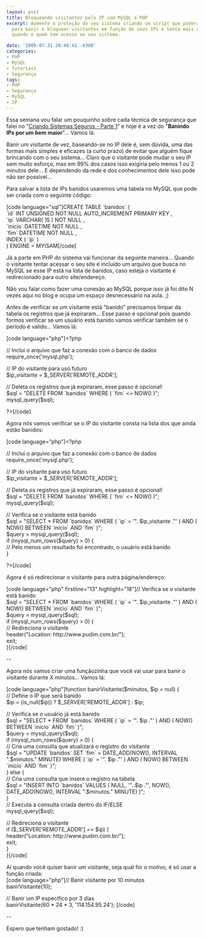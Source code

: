 ```yaml
---
layout: post
title: Bloqueando visitantes pelo IP com MySQL e PHP
excerpt: Aumente a proteção do seu sistema criando um script que poderá ser usado
  para banir e bloquear visitantes em função de seus IPs e tenta mais controle sobre
  quando e quem tem acesso ao seu sistema.

date: '2009-07-31 20:40:43 -0300'
categories:
- PHP
- MySQL
- Tutoriais
- Segurança
tags:
- PHP
- Segurança
- MySQL
- IP
---
```

<p>Essa semana vou falar um pouquinho sobre cada técnica de segurança que falei no "<a href="http://blog.thiagobelem.net/mysql/criando-sistemas-seguros-parte-1/" target="blank">Criando Sistemas Seguros - Parte 1</a>" e hoje é a vez do "<strong>Banindo IPs por um bem maior</strong>"... Vamos lá:</p>
<p>Banir um visitante de vez, baseando-se no IP dele é, sem dúvida, uma das formas mais simples e eficazes (a curto prazo) de evitar que alguém fique brincando com o seu sistema... Claro que o visitante pode mudar o seu IP sem muito esforço, mas em 99% dos casos isso exigiria pelo menos 1 ou 2 minutos dele... E dependendo da rede e dos conhecimentos dele isso pode não ser possível...</p>
<p>Para salvar a lista de IPs banidos usaremos uma tabela no MySQL que pode ser criada com o seguinte código:</p>
<p>[code language="sql"]CREATE TABLE `banidos` (<br />
	`id` INT UNSIGNED NOT NULL AUTO_INCREMENT PRIMARY KEY ,<br />
	`ip` VARCHAR( 15 ) NOT NULL ,<br />
	`inicio` DATETIME NOT NULL ,<br />
	`fim` DATETIME NOT NULL ,<br />
	INDEX ( `ip` )<br />
) ENGINE = MYISAM[/code]</p>
<p>Já a parte em PHP do sistema vai funcionar da seguinte maneira... Quando o visitante tentar acessar o seu site é incluído um arquivo que busca no MySQL se esse IP está na lista de banidos, caso esteja o visitante é redirecionado para outro site/endereço.</p>
<p>Não vou falar como fazer uma conexão ao MySQL porque isso já foi dito N vezes aqui no blog e ocupa um espaço desnecessário na aula. ;)</p>
<p>Antes de verificar se um visitante está "banido" precisamos limpar da tabela os registros que já expiraram... Esse passo é opcional pois quando formos verificar se um usuário está banido vamos verificar também se o período é valido... Vamos lá:</p>
<p>[code language="php"]&lt;?php</p>
<p>// Inclui o arquivo que faz a conexão com o banco de dados<br />
require_once('mysql.php');</p>
<p>// IP do visitante para uso futuro<br />
$ip_visitante = $_SERVER['REMOTE_ADDR'];</p>
<p>// Deleta os registros que já expiraram, esse passo é opcional!<br />
$sql = &quot;DELETE FROM `banidos` WHERE ( `fim` &lt;= NOW() )&quot;;<br />
mysql_query($sql);</p>
<p>?&gt;[/code]</p>
<p>Agora nós vamos verificar se o IP do visitante consta na lista dos que ainda estão banidos:</p>
<p>[code language="php"]&lt;?php</p>
<p>// Inclui o arquivo que faz a conexão com o banco de dados<br />
require_once('mysql.php');</p>
<p>// IP do visitante para uso futuro<br />
$ip_visitante = $_SERVER['REMOTE_ADDR'];</p>
<p>// Deleta os registros que já expiraram, esse passo é opcional!<br />
$sql = &quot;DELETE FROM `banidos` WHERE ( `fim` &lt;= NOW() )&quot;;<br />
mysql_query($sql);</p>
<p>// Verifica se o visitante está banido<br />
$sql = &quot;SELECT * FROM `banidos` WHERE ( `ip` = '&quot;. $ip_visitante .&quot;' ) AND ( NOW() BETWEEN `inicio` AND `fim` )&quot;;<br />
$query = mysql_query($sql);<br />
if (mysql_num_rows($query) &gt; 0) {<br />
	// Pelo menos um resultado foi encontrado, o usuário está banido<br />
}</p>
<p>?&gt;[/code]</p>
<p>Agora é só redirecionar o visitante para outra página/endereço:</p>
<p>[code language="php" firstline="13" highlight="18"]// Verifica se o visitante está banido<br />
$sql = &quot;SELECT * FROM `banidos` WHERE ( `ip` = '&quot;. $ip_visitante .&quot;' ) AND ( NOW() BETWEEN `inicio` AND `fim` )&quot;;<br />
$query = mysql_query($sql);<br />
if (mysql_num_rows($query) &gt; 0) {<br />
	// Redireciona o visitante<br />
	header(&quot;Location: http://www.pudim.com.br/&quot;);<br />
	exit;<br />
}[/code]</p>
<p>--</p>
<p>Agora nós vamos criar uma funçãozinha que você vai usar para banir o visitante durante X minutos... Vamos lá:</p>
<p>[code language="php"]function banirVisitante($minutos, $ip = null) {<br />
	// Define o IP que será banido<br />
	$ip = (is_null($ip)) ? $_SERVER['REMOTE_ADDR'] : $ip;</p>
<p>	// Verifica se o usuário já está banido<br />
	$sql = &quot;SELECT * FROM `banidos` WHERE ( `ip` = '&quot;. $ip .&quot;' ) AND ( NOW() BETWEEN `inicio` AND `fim` )&quot;;<br />
	$query = mysql_query($sql);<br />
	if (mysql_num_rows($query) &gt; 0) {<br />
		// Cria uma consulta que atualizará o registro do visitante<br />
		$sql = &quot;UPDATE `banidos` SET `fim` = DATE_ADD(NOW(), INTERVAL &quot;.$minutos.&quot; MINUTE) WHERE  ( `ip` = '&quot;. $ip .&quot;' ) AND ( NOW() BETWEEN `inicio` AND `fim` )&quot;;<br />
	} else {<br />
		// Cria uma consulta que insere o registro na tabela<br />
		$sql = &quot;INSERT INTO `banidos` VALUES ( NULL, '&quot;. $ip .&quot;', NOW(), DATE_ADD(NOW(), INTERVAL &quot;.$minutos.&quot; MINUTE) )&quot;;<br />
	}<br />
	// Executa a consulta criada dentro do IF/ELSE<br />
	mysql_query($sql);</p>
<p>	// Redireciona o visitante<br />
	if ($_SERVER['REMOTE_ADDR'] == $ip) {<br />
		header(&quot;Location: http://www.pudim.com.br/&quot;);<br />
		exit;<br />
	}<br />
}[/code]</p>
<p>Aí quando você quiser banir um visitante, seja qual for o motivo, é só usar a função criada:<br />
[code language="php"]// Banir visitante por 10 minutos<br />
banirVisitante(10);</p>
<p>// Banir um IP específico por 3 dias<br />
banirVisitante(60 * 24 * 3, '114.154.95.24');  [/code]</p>
<p>--</p>
<p>Espero que tenham gostado! :)</p>
